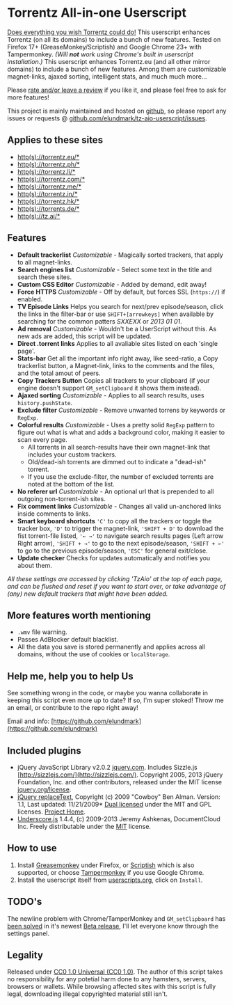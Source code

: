 # Torrentz All-in-one Userscript

[Does everything you wish Torrentz could do!](http://userscripts.org/scripts/show/125001)
This userscript enhances Torrentz (on all its domains) to include a bunch of new features. Tested on Firefox 17+ (GreaseMonkey/Scriptish) and Google Chrome 23+ with Tampermonkey. _(Will **not** work using Chrome's built in userscript installation.)_
This userscript enhances Torrentz.eu (and all other mirror domains) to include a bunch of new features. Among them are customizable magnet-links, ajaxed sorting, intelligent stats, and much much more...

Please [rate and/or leave a review](https://userscripts.org/scripts/reviews/125001) if you like it, and please feel free to ask for more features!

This project is mainly maintained and hosted on [github](https://github.com/elundmark/tz-aio-userscript/), so please report any issues or requests @ [github.com/elundmark/tz-aio-userscript/issues](https://github.com/elundmark/tz-aio-userscript/issues).

## Applies to these sites

* [http(s)://torrentz.eu/*](https://torrentz.eu/)
* [http(s)://torrentz.ph/*](https://torrentz.ph/)
* [http(s)://torrentz.li/*](https://torrentz.li/)
* [http(s)://torrentz.com/*](https://torrentz.com/)
* [http(s)://torrentz.me/*](https://torrentz.me/)
* [http(s)://torrentz.in/*](https://torrentz.in/)
* [http(s)://torrentz.hk/*](https://torrentz.hk/)
* [http(s)://torrents.de/*](https://torrents.de/)
* [http(s)://tz.ai/*](https://tz.ai/)

## Features

* **Default trackerlist**  _Customizable_ - Magically sorted trackers, that apply to all magnet-links.
* **Search engines list**  _Customizable_ - Select some text in the title and search these sites.
* **Custom CSS Editor** _Customizable_ - Added by demand, edit away!
* **Force HTTPS**  _Customizable_ - Off by default, but forces SSL (`https://`) if enabled.
* **TV Episode Links**  Helps you search for next/prev episode/season, click the links in the filter-bar or use `SHIFT+[arrowkeys]` when available by searching for the common patters _SXXEXX_ or _2013 01 01_.
* **Ad removal**  _Customizable_ - Wouldn't be a UserScript without this. As new ads are added, this script will be updated.
* **Direct .torrent links**  Applies to all avaliable sites listed on each 'single page'.
* **Stats-bar**  Get all the important info right away, like seed-ratio, a Copy trackerlist button, a Magnet-link, links to the comments and the files, and the total amout of peers.
* **Copy Trackers Button**  Copies all trackers to your clipboard (if your engine doesn't support `GM_setClipboard` it shows them instead).
* **Ajaxed sorting**  _Customizable_ - Applies to all search results, uses `history.pushState`.
* **Exclude filter**  _Customizable_ - Remove unwanted torrens by keywords or `RegExp`.
* **Colorful results**  _Customizable_ - Uses a pretty solid `RegExp` pattern to figure out what is what and adds a background color, making it easier to scan every page.
    * All torrents in all search-results have their own magnet-link that includes your custom trackers.
    * Old/dead-ish torrents are dimmed out to indicate a "dead-ish" torrent.
    * If you use the exclude-filter, the number of excluded torrents are noted at the bottom of the list.
* **No referer url**  _Customizable_ - An optional url that is prepended to all outgoing non-torrent-ish sites.
* **Fix comment links**  _Customizable_ - Changes all valid un-anchored links inside comments to links.
* **Smart keyboard shortcuts**  `'C'` to copy all the trackers or toggle the tracker box, `'D'` to trigger the magnet-link, `'SHIFT + D'` to download the fist torrent-file listed, `'← →'` to navigate search results pages (Left arrow Right arrow), `'SHIFT + →'` to go to the next episode/season, `'SHIFT + ←'` to go to the previous episode/season, `'ESC'` for general exit/close.
* **Update checker**  Checks for updates automatically and notifies you about them.

_All these settings are accessed by clicking 'TzAio' at the top of each page, and can be flushed and reset if you want to start over, or take advantage of (any) new default trackers that might have been added._

## More features worth mentioning

* `.wmv` file warning.
* Passes AdBlocker default blacklist.
* All the data you save is stored permanently and applies across all domains, without the use of cookies or `localStorage`.

## Help me, help you to help Us

See something wrong in the code, or maybe you wanna collaborate in keeping this script even more up to date? If so, I'm super stoked! Throw me an email, or contribute to the repo right away!

Email and info: [https://github.com/elundmark](https://github.com/elundmark)

## Included plugins

* jQuery JavaScript Library v2.0.2 [jquery.com](http://jquery.com/). Includes Sizzle.js [http://sizzlejs.com/](http://sizzlejs.com/). Copyright 2005, 2013 jQuery Foundation, Inc. and other contributors, released under the MIT license [jquery.org/license](http://jquery.org/license).
* [jQuery replaceText](http://github.com/cowboy/jquery-replacetext/), Copyright (c) 2009 "Cowboy" Ben Alman. Version: 1.1, Last updated: 11/21/2009* [Dual licensed](http://benalman.com/about/license/) under the MIT and GPL licenses. [Project Home](http://benalman.com/projects/jquery-replacetext-plugin/).
* [Underscore.js](http://underscorejs.org/) 1.4.4, (c) 2009-2013 Jeremy Ashkenas, DocumentCloud Inc. Freely distributable under the [MIT](http://www.opensource.org/licenses/mit-license.php) license.

## How to use

1. Install [Greasemonkey](https://addons.mozilla.org/en-US/firefox/addon/greasemonkey/) under Firefox, or [Scriptish](https://addons.mozilla.org/en-US/firefox/addon/scriptish/) which is also supported, or choose [Tampermonkey](https://chrome.google.com/webstore/detail/dhdgffkkebhmkfjojejmpbldmpobfkfo) if you use Google Chrome.
2. Install the userscript itself from [userscripts.org](http://userscripts.org/scripts/show/125001), click on `Install`.

## TODO's

The newline problem with Chrome/TamperMonkey and `GM_setClipboard` has [been solved](http://forum.tampermonkey.net/viewtopic.php?f=17&t=668) in it's newest [Beta release](http://tampermonkey.net/changelog.php?version=3.4.3525&ext=gcal), I'll let everyone know through the settings panel.

## Legality

Released under [CC0 1.0 Universal (CC0 1.0)](http://creativecommons.org/publicdomain/zero/1.0/).
The author of this script takes no responsibility for any potetial harm done to any hamsters, servers, browsers or wallets. While browsing affected sites with this script is fully legal, downloading illegal copyrighted material still isn't.
